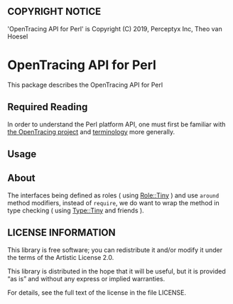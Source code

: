 ## COPYRIGHT NOTICE

'OpenTracing API for Perl' is Copyright (C) 2019, Perceptyx Inc, Theo van Hoesel

# OpenTracing API for Perl

This package describes the OpenTracing API for Perl

## Required Reading

In order to understand the Perl platform API, one must first be familiar with
[the OpenTracing project](http://opentracing.io/)
and
[terminology](http://opentracing.io/documentation/pages/spec)
more generally.

## Usage

## About

The interfaces being defined as roles
( using [Role::Tiny](https://metacpan.org/pod/Role::Tiny) )
and use `around` method modifiers, instead of `require`, we do want to wrap the
method in type checking
( using [Type::Tiny](https://metacpan.org/pod/Type::Tiny) and friends ).


## LICENSE INFORMATION

This library is free software; you can redistribute it and/or modify it under
the terms of the Artistic License 2.0.

This library is distributed in the hope that it will be useful, but it is
provided “as is” and without any express or implied warranties.

For details, see the full text of the license in the file LICENSE.

